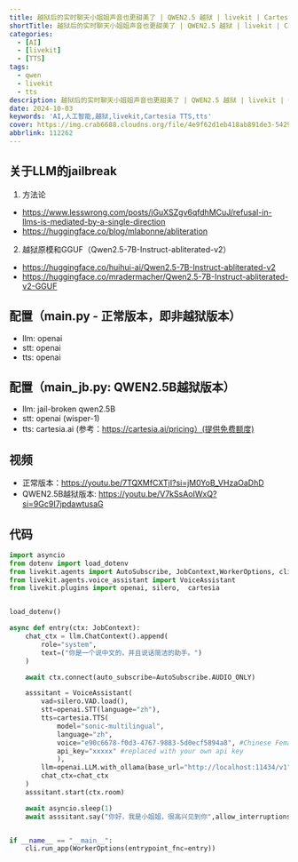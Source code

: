 ```yaml
---
title: 越狱后的实时聊天小姐姐声音也更甜美了 | QWEN2.5 越狱 | livekit | Cartesia TTS
shortTitle: 越狱后的实时聊天小姐姐声音也更甜美了 | QWEN2.5 越狱 | livekit | Cartesia TTS
categories:
  - [AI]
  - [livekit]
  - [TTS]
tags:
  - qwen
  - livekit
  - tts
description: 越狱后的实时聊天小姐姐声音也更甜美了 | QWEN2.5 越狱 | livekit | Cartesia TTS
date: 2024-10-03
keywords: 'AI,人工智能,越狱,livekit,Cartesia TTS,tts'
cover: https://img.crab6688.cloudns.org/file/4e9f62d1eb418ab891de3-542906f557e3b7d5fc.jpg
abbrlink: 112262
---
```


## 关于LLM的jailbreak
1. 方法论
- https://www.lesswrong.com/posts/jGuXSZgv6qfdhMCuJ/refusal-in-llms-is-mediated-by-a-single-direction
- https://huggingface.co/blog/mlabonne/abliteration
2. 越狱原模和GGUF（Qwen2.5-7B-Instruct-abliterated-v2）
- https://huggingface.co/huihui-ai/Qwen2.5-7B-Instruct-abliterated-v2
- https://huggingface.co/mradermacher/Qwen2.5-7B-Instruct-abliterated-v2-GGUF
## 配置（main.py - 正常版本，即非越狱版本）
- llm: openai
- stt: openai
- tts: openai
## 配置（main_jb.py: QWEN2.5B越狱版本）
- llm: jail-broken qwen2.5B
- stt: openai (wisper-1)
- tts: cartesia.ai (参考：https://cartesia.ai/pricing）(提供免费额度)
## 视频
- 正常版本：https://youtu.be/7TQXMfCXTjI?si=jM0YoB_VHzaOaDhD
- QWEN2.5B越狱版本: https://youtu.be/V7kSsAoIWxQ?si=9Gc9I7jpdawtusaG

## 代码
```python
import asyncio
from dotenv import load_dotenv
from livekit.agents import AutoSubscribe, JobContext,WorkerOptions, cli, llm
from livekit.agents.voice_assistant import VoiceAssistant
from livekit.plugins import openai, silero,  cartesia


load_dotenv()

async def entry(ctx: JobContext):
    chat_ctx = llm.ChatContext().append(
        role="system",
        text=("你是一个说中文的，并且说话简洁的助手。")
    )

    await ctx.connect(auto_subscribe=AutoSubscribe.AUDIO_ONLY)

    asssitant = VoiceAssistant(
        vad=silero.VAD.load(),
        stt=openai.STT(language="zh"),
        tts=cartesia.TTS(
            model="sonic-multilingual",
            language="zh",
            voice="e90c6678-f0d3-4767-9883-5d0ecf5894a8", #Chinese Female Conversational
            api_key="xxxxx" #replaced with your own api key
            ),
        llm=openai.LLM.with_ollama(base_url="http://localhost:11434/v1", model="aispin/qwen2.5-7b-instruct-abliterated-v2.q4_k_s.gguf:latest"),
        chat_ctx=chat_ctx
    )
    asssitant.start(ctx.room)

    await asyncio.sleep(1)
    await asssitant.say("你好，我是小姐姐，很高兴见到你",allow_interruptions=False)


if __name__ == "__main__":
    cli.run_app(WorkerOptions(entrypoint_fnc=entry))
```